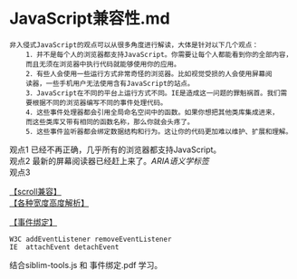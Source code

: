 JavaScript兼容性.md
===
	非入侵式JavaScript的观点可以从很多角度进行解读，大体是针对以下几个观点：
		1．并不是每个人的浏览器都支持JavaScript。你需要让每个人都能看到你的全部内容，
		而且无须在浏览器中执行代码就能够使用你的应用。
		2．有些人会使用一些运行方式非常奇怪的浏览器。比如视觉受损的人会使用屏幕阅
		读器，一些手机用户无法使用含有JavaScript的站点。
		3．JavaScript在不同的平台上运行方式不同。IE是造成这一问题的罪魁祸首。我们需
		要根据不同的浏览器编写不同的事件处理代码。
		4．这些事件处理器都会引用全局命名空间中的函数。如果你想把其他类库集成进来，
		而这些类库又带有相同的函数名称，那么你就会头疼了。
		5．这些事件监听器都会绑定数据结构和行为。这让你的代码更加难以维护、扩展和理解。

观点1  已经不再正确，几乎所有的浏览器都支持JavaScript。<br/>
观点2  最新的屏幕阅读器已经赶上来了。*ARIA语义学标签*<br/>
观点3  

[【scroll兼容】](http://www.cnblogs.com/xwgli/p/3490466.html)<br/>
[【各种宽度高度解析】](http://www.360doc.com/content/11/1025/09/432969_158877433.shtml)<br/>

[【事件绑定】]()<br/>

	W3C addEventListener removeEventListener
	IE  attachEvent detachEvent
	
结合siblim-tools.js 和 事件绑定.pdf 学习。


